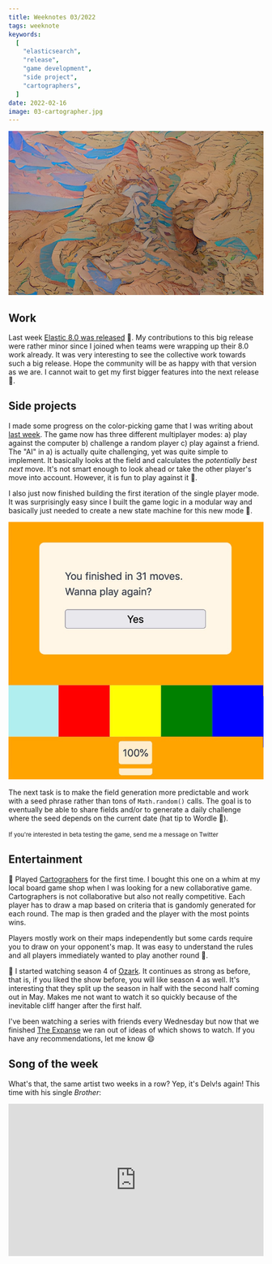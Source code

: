 ```yaml
---
title: Weeknotes 03/2022
tags: weeknote
keywords:
  [
    "elasticsearch",
    "release",
    "game development",
    "side project",
    "cartographers",
  ]
date: 2022-02-16
image: 03-cartographer.jpg
---
```


![Cartographer art](./03-cartographer.jpg)

## Work

Last week [Elastic 8.0 was released](https://www.elastic.co/blog/whats-new-elastic-8-0-0) 🎉. My contributions to this big release were rather minor since I joined when teams were wrapping up their 8.0 work already. It was very interesting to see the collective work towards such a big release. Hope the community will be as happy with that version as we are. I cannot wait to get my first bigger features into the next release 🙌.

## Side projects

I made some progress on the color-picking game that I was writing about [last week](/weeknotes/2022/02). The game now has three different multiplayer modes: a) play against the computer b) challenge a random player c) play against a friend. The "AI" in a) is actually quite challenging, yet was quite simple to implement. It basically looks at the field and calculates the _potentially best next_ move. It's not smart enough to look ahead or take the other player's move into account. However, it is fun to play against it 🤖.

I also just now finished building the first iteration of the single player mode. It was surprisingly easy since I built the game logic in a modular way and basically just needed to create a new state machine for this new mode 🎉.

![Single Player mode](./03-singleplayer.png)

The next task is to make the field generation more predictable and work with a seed phrase rather than tons of `Math.random()` calls. The goal is to eventually be able to share fields and/or to generate a daily challenge where the seed depends on the current date (hat tip to Wordle 👋).

<small>If you're interested in beta testing the game, send me a message on Twitter</small>

## Entertainment

🎲 Played [Cartographers](https://boardgamegeek.com/boardgame/263918/cartographers) for the first time. I bought this one on a whim at my local board game shop when I was looking for a new collaborative game. Cartographers is not collaborative but also not really competitive. Each player has to draw a map based on criteria that is gandomly generated for each round. The map is then graded and the player with the most points wins.

Players mostly work on their maps independently but some cards require you to draw on your opponent's map. It was easy to understand the rules and all players immediately wanted to play another round 🥳.

🍿 I started watching season 4 of [Ozark](<https://en.wikipedia.org/wiki/Ozark_(TV_series)>). It continues as strong as before, that is, if you liked the show before, you will like season 4 as well. It's interesting that they split up the season in half with the second half coming out in May. Makes me not want to watch it so quickly because of the inevitable cliff hanger after the first half.

I've been watching a series with friends every Wednesday but now that we finished [The Expanse](/weeknotes/2022/02) we ran out of ideas of which shows to watch. If you have any recommendations, let me know 😄

## Song of the week

What's that, the same artist two weeks in a row? Yep, it's Delv!s again! This time with his single _Brother_:

<iframe width="100%" height="300" title="Embedded song from SoundCloud" scrolling="no" frameborder="no" loading="lazy" src="https://w.soundcloud.com/player/?url=https%3A//api.soundcloud.com/tracks/560562795&color=%23ff5500&auto_play=false&hide_related=false&show_comments=true&show_user=true&show_reposts=false&show_teaser=true&visual=true"></iframe>
